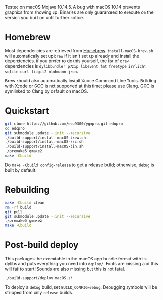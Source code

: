 Tested on macOS Mojave 10.14.5. A bug with macOS 10.14 prevents graphics from showing up. Binaries are only guaranteed to execute on the version you built on until further notice.

# Homebrew
Most dependencies are retrieved from [Homebrew](https://brew.sh/). `install-macOS-brew.sh` will automatically set up `brew` if it isn't set up already and install the dependencies. If you prefer to do this yourself, the list of `brew` dependencies is `dylibbundler p7zip libevent fmt freetype irrlicht sqlite curl libgit2 nlohmann-json`.

Brew should also automatically install Xcode Command Line Tools. Building with Xcode or GCC is not supported at this time; please use Clang. GCC is symlinked to Clang by default on macOS.

# Quickstart
```bash
git clone https://github.com/edo9300/ygopro.git edopro
cd edopro
git submodule update --init --recursive
./build-support/install-macOS-brew.sh
./build-support/install-macOS-src.sh
./build-support/install-macOS-bin.sh
./premake5 gmake2
make -Cbuild
```
Do `make -Cbuild config=release` to get a release build; otherwise, `debug` is built by default.

# Rebuilding
```bash
make -Cbuild clean
rm -rf build
git pull
git submodule update --init --recursive
./premake5 gmake2
make -Cbuild
```

# Post-build deploy
This packages the executable in the macOS app bundle format with its dylibs and puts everything you need into `deploy/`. Fonts are missing and this will fail to start! Sounds are also missing but this is not fatal.
```bash
./build-support/deploy-macOS.sh
```
To deploy a `debug` build, set `BUILD_CONFIG=debug`. Debugging symbols will be stripped from only `release` builds.